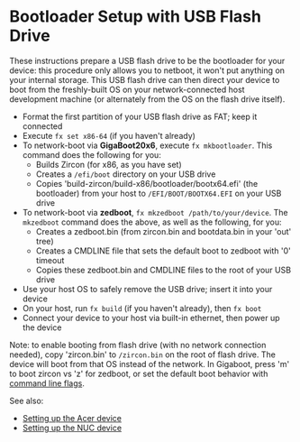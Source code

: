 # Bootloader Setup with USB Flash Drive

These instructions prepare a USB flash drive to be the bootloader for your
device: this procedure only allows you to netboot, it won't put anything on your
internal storage. This USB flash drive can then direct your device to boot from
the freshly-built OS on your network-connected host development machine (or
alternately from the OS on the flash drive itself).

+ Format the first partition of your USB flash drive as FAT; keep it connected
+ Execute `fx set x86-64` (if you haven't already)
+ To network-boot via __GigaBoot20x6__, execute `fx mkbootloader`. This command
  does the following for you:
  + Builds Zircon (for x86, as you have set)
  + Creates a `/efi/boot` directory on your USB drive
  + Copies 'build-zircon/build-x86/bootloader/bootx64.efi' (the
    bootloader) from your host to `/EFI/BOOT/BOOTX64.EFI` on your USB drive
+ To network-boot via __zedboot__, `fx mkzedboot /path/to/your/device`. The
`mkzedboot` command does the above, as well as the following, for you:
  + Creates a zedboot.bin (from zircon.bin and bootdata.bin in your 'out' tree)
  + Creates a CMDLINE file that sets the default boot to zedboot with '0'
    timeout
  + Copies these zedboot.bin and CMDLINE files to the root of your USB drive
+ Use your host OS to safely remove the USB drive; insert it into your device
+ On your host, run `fx build` (if you haven't already), then `fx boot`
+ Connect your device to your host via built-in ethernet, then power up the
  device

Note: to enable booting from flash drive (with no network connection needed),
copy 'zircon.bin' to `/zircon.bin` on the root of flash drive. The device will
boot from that OS instead of the network. In Gigaboot, press 'm' to boot zircon
vs 'z' for zedboot, or set the default boot behavior with
[command line flags](kernel_cmdline.md).

See also:
* [Setting up the Acer device](acer12.md)
* [Setting up the NUC device](nuc.md)